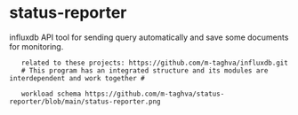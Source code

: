 # status-reporter
influxdb API tool for sending query automatically and save some documents for monitoring. 

       related to these projects: https://github.com/m-taghva/influxdb.git
       # This program has an integrated structure and its modules are interdependent and work together #
      
       workload schema https://github.com/m-taghva/status-reporter/blob/main/status-reporter.png
      
